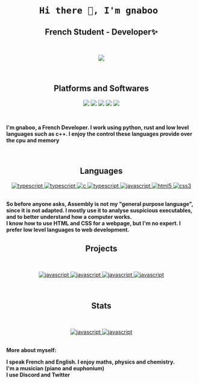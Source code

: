 <h1 align="center"><code>Hi there 👋, I'm gnaboo </h1></code>

<h2 align="center"><strong>French Student - Developer✨</strong></h2>

<br>

<p align="center">
<img src="https://readme-typing-svg.herokuapp.com?size=20&duration=5000&color=78F7BB&center=true&vCenter=true&lines=Welcome+to+my+GitHub+Profil">
</p>

<br>

<strong><h2 align="center">Platforms and Softwares</h2></strong>

<p align="center">
  <img src="https://img.shields.io/badge/Windows-10-292e33?style=flat-square&logo=microsoft&logoColor=ffffff">
  <img src="https://img.shields.io/badge/Linux-Kali-292e33?style=flat-square&logo=Kali-Linux&logoColor=ffffff">
  <img src="https://img.shields.io/badge/Vscode-292e33?style=flat-square&logo=visualstudiocode&logoColor=ffffff">
  <img src="https://img.shields.io/badge/BROWSER-OperaGx-292e33?style=flat-square&logo=Opera">
  <img src="https://img.shields.io/badge/BROWSER-Tor-292e33?style=flat-square&logo=Tor-Project">
</p>

<br>

<p align="center;">
  <strong>
  I'm gnaboo, a French Developer. I work using python, rust and low level languages such as c++. I enjoy the control these languages provide over the cpu and memory
  </strong>
</p>

<br>

<strong><h2 align="center">Languages</h2></strong>

<p align="center">
  <a href="https://www.python.org/" target="_blank"> 
    <img src="https://img.shields.io/badge/python-ffffff.svg?style=for-the-badge&logo=python&logoColor=black"
      alt="typescript"/>
  </a>
    <a href="https://en.wikipedia.org/wiki/Assembly_language" target="_blank"> 
    <img src="https://img.shields.io/badge/Assembly-000000.svg?style=for-the-badge"
      alt="typescript"/>
  </a>
  <a href="https://fr.wikipedia.org/wiki/C%2B%2B" target="_blank"> 
    <img src="https://img.shields.io/badge/C%2B%2B%20-ffffff?style=for-the-badge&logo=cplusplus&logoColor=black"
      alt="c"/>
  </a>
  </a>
    <a href="https://www.python.org/" target="_blank"> 
    <img src="https://img.shields.io/badge/Markdown-000000.svg?style=for-the-badge&logo=markdown&logoColor=white"
      alt="typescript"/>
  </a>
  <a href="https://www.rust-lang.org" target="_blank"> 
    <img src="https://img.shields.io/badge/rust lang-ffffff.svg?style=for-the-badge&logo=rust&logoColor=black"
      alt="javascript"/> 
  </a>
  <a href="https://www.w3.org/html/" target="_blank"> 
    <img src="https://img.shields.io/badge/html-000000.svg?style=for-the-badge&logo=html5&logoColor=white"
      alt="html5"/> 
  </a>
  <a href="https://www.w3schools.com/css/" target="_blank">
    <img src="https://img.shields.io/badge/css-ffffff.svg?style=for-the-badge&logo=css3&logoColor=black"
      alt="css3"/>
  </a>
</p>

<br>

<strong>
So before anyone asks, Assembly is not my "general purpose language", since it is not adapted. I mostly use it to analyse suspicious executables, and to better understand how a computer works.
</strong>

<br>

<strong>
I know how to use HTML and CSS for a webpage, but I'm no expert. I prefer low level languages to web development.
</strong>

<br>

<strong><h2 align="center">Projects</h2></strong>

<br>

<p align="center">
<a href="https://github.com/gnaboo/RSA" target="_blank"> 
    <img src="https://github-readme-stats.vercel.app/api/pin/?username=gnaboo&repo=RSA&theme=cobalt"
      alt="javascript"/> 
  </a>
<a href="https://github.com/gnaboo/DLogger" target="_blank"> 
    <img src="https://github-readme-stats.vercel.app/api/pin/?username=gnaboo&repo=DLogger&theme=material-palenight"
      alt="javascript"/> 
  </a>
<a href="https://github.com/gnaboo/DiscordRansom" target="_blank"> 
    <img src="https://github-readme-stats.vercel.app/api/pin/?username=gnaboo&repo=DiscordRansom&theme=jolly"
      alt="javascript"/> 
  </a>
  <a href="https://github.com/gnaboo/smp" target="_blank"> 
    <img src="https://github-readme-stats.vercel.app/api/pin/?username=gnaboo&repo=smp&theme=outrun"
      alt="javascript"/> 
  </a>
</p>

<br>

<strong><h2 align="center">Stats</h2></strong>

<br>

<p align="center">
<a href="https://github.com/gnaboo/RSA" target="_blank"> 
    <img src="https://github-readme-stats.vercel.app/api?username=gnaboo&show_icons=true&theme=onedark"
      alt="javascript"/> 
  </a>
  <a href="https://github.com/gnaboo" target="_blank"> 
    <img src="https://github-readme-stats.vercel.app/api/top-langs/?username=gnaboo&layout=compact&theme=onedark"
      alt="javascript"/> 
  </a>
<p>

<br>

<strong>
  More about myself:

  I speak French and English. I enjoy maths, physics and chemistry. <br>
  I'm a musician (piano and euphonium) <br>
  I use Discord and Twitter <br>
</strong>


